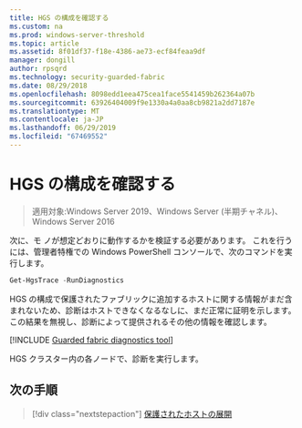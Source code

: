 ```yaml
---
title: HGS の構成を確認する
ms.custom: na
ms.prod: windows-server-threshold
ms.topic: article
ms.assetid: 8f01df37-f18e-4386-ae73-ecf84feaa9df
manager: dongill
author: rpsqrd
ms.technology: security-guarded-fabric
ms.date: 08/29/2018
ms.openlocfilehash: 8098edd1eea475cea1face5541459b262364a07b
ms.sourcegitcommit: 63926404009f9e1330a4a0aa8cb9821a2dd7187e
ms.translationtype: MT
ms.contentlocale: ja-JP
ms.lasthandoff: 06/29/2019
ms.locfileid: "67469552"
---
```

# <a name="verify-the-hgs-configuration"></a>HGS の構成を確認する

>適用対象:Windows Server 2019、Windows Server (半期チャネル)、Windows Server 2016


次に、モ ノが想定どおりに動作するかを検証する必要があります。 これを行うには、管理者特権での Windows PowerShell コンソールで、次のコマンドを実行します。

```powershell
Get-HgsTrace -RunDiagnostics
```

HGS の構成で保護されたファブリックに追加するホストに関する情報がまだ含まれないため、診断はホストできなくなるなしに、まだ正常に証明を示します。 この結果を無視し、診断によって提供されるその他の情報を確認します。

[!INCLUDE [Guarded fabric diagnostics tool](../../../includes/guarded-fabric-diagnostics-tool.md)] 

HGS クラスター内の各ノードで、診断を実行します。

## <a name="next-step"></a>次の手順

> [!div class="nextstepaction"]
> [保護されたホストの展開](guarded-fabric-configure-hgs-with-authorized-hyper-v-hosts.md)

